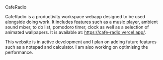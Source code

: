 CafeRadio

CafeRadio is a productivity workspace webapp designed to be used alongside doing work. It includes features such as a music player, ambient sound mixer, to do list, pomodoro timer, clock as well as a selection of animated wallpapers.
It is available at: https://cafe-radio.vercel.app/.

This website is in active development and I plan on adding future features such as a notepad and calculator. I am also working on optimising the performance.
